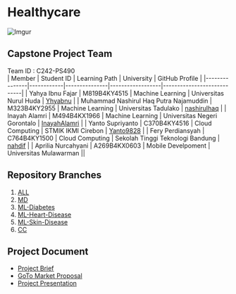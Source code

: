 # Healthycare

![Imgur](https://imgur.com/bxXKaJn.jpg)


## Capstone Project Team
Team ID : C242-PS490   
| Member        | Student ID | Learning Path | University      | GitHub Profile             |
|---------------|------------|---------------|------------------|----------------------------|
| Yahya Ibnu Fajar | M819B4KY4515 | Machine Learning | Universitas Nurul Huda | [Yhyabnu](https://github.com/Yhyabnu) |
| Muhammad Nashirul Haq Putra Najamuddin | M323B4KY2955 | Machine Learning | Universitas Tadulako | [nashirulhaq](https://github.com/nashirulhaq) |
| Inayah Alamri | M494B4KX1966 | Machine Learning | Universitas Negeri Gorontalo | [InayahAlamri](https://github.com/InayahAlamri) |
| Yanto Supriyanto | C370B4KY4516 | Cloud Computing | STMIK IKMI Cirebon | [Yanto9828](https://github.com/Yanto9828) |
| Fery Perdiansyah | C764B4KY1500 | Cloud Computing | Sekolah Tinggi Teknologi Bandung | [nahdif](https://github.com/nahdif) |
| Aprilia Nurcahyani | A269B4KX0603 | Mobile Develpoment | Universitas Mulawarman ||

## Repository Branches
1. [ALL](https://github.com/nashirulhaq/Healthycare)
2. [MD]()
3. [ML-Diabetes](https://github.com/nashirulhaq/Healthycare/tree/healthycare-diabetes)
4. [ML-Heart-Disease](https://github.com/nashirulhaq/Healthycare/tree/healthycare-heart-disease)
5. [ML-Skin-Disease](https://github.com/nashirulhaq/Healthycare/tree/healthycare-skin-disease)
6. [CC]()

## Project Document
- [Project Brief]()
- [GoTo Market Proposal](https://docs.google.com/document/d/1oFrs_48evTZoj9wfi3Y3YAJagT1i38vN/edit?usp=sharing&ouid=104549556860791391344&rtpof=true&sd=true)
- [Project Presentation](https://youtu.be/DOQkEYnzwn4)
